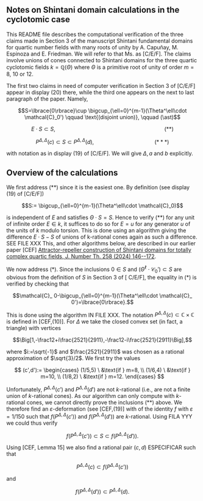 ## Notes on Shintani domain calculations in the  cyclotomic case

This README file describes the computational verification of the three claims made in Section 3 of the manuscript Shintani fundamental domains for   quartic number fields with many  roots of unity by  A. Capuñay, M. Espinoza and E. Friedman. We  will refer to that Ms. as [C/E/F].  The claims involve unions of cones connected to Shintani domains for  the three quartic cyclotomic fields $k=\mathbb{Q}(\Theta)$ where $\Theta$ is a primitive root of unity of order  $m=8$, 10 or 12. 

The first two claims   in need of computer verification  in  Section 3 of  [C/E/F] appear in  display (20) there, while the third one appears on the next to last paragraph of the paper. Namely, 

$$S=\lbrace{0\rbrace}\cup \bigcup_{\ell=0}^{m-1}(\Theta^\ell\cdot \mathcal{C}_0')  \qquad   \text{(disjoint   union)}, \qquad (\ast)$$

$$E\cdot S\subset S, \qquad \qquad \qquad\qquad \qquad \qquad\qquad \qquad\qquad   (\ast\ast)$$

$$P^{\Delta,\Delta}(c)\subset S\subset P^{\Delta,\Delta}(d),\qquad \qquad\qquad\qquad \qquad (\ast\ast\ast)$$

with notation as in  display (19) of [C/E/F]. We  will give $\Delta, a$ and $b$ explicitly. 

 
## Overview of the calculations

We first address ($\ast\ast$) since it is the easiest one. By definition (see display (19) of [C/E/F])   

$$S:= \bigcup_{\ell=0}^{m-1}(\Theta^\ell\cdot \mathcal{C}_0)$$

is independent of $E$ and satisfies $\Theta\cdot S=S$. Hence  to verify ($\ast\ast$) for any unit of infinite order $E\in k$,  it suffices to do so for  $E=u$ for any generator $u$ of the units of $k$ modulo torsion. This is done using an algorithm giving the difference $E\cdot S-S$ of unions of k-rational cones again as such a difference. SEE FILE XXX This, and other  algorithms below, are described in our earlier paper [CEF] [Attractor-repeller construction of Shintani domains for totally complex quartic fields, J. Number Th. 258 (2024) 146--172](https://www.sciencedirect.com/science/article/abs/pii/S0022314X23002299). 

We now address ($\ast$). Since the inclusions $0\in S$ and $(\Theta^\ell\cdot\mathcal{C}_0')\subset S$ are obvious from the definition of $S$ in Section 3 of [ C/E/F], the equality in ($\ast$) is verified by checking that

$$\mathcal{C}_ 0-\bigcup_{\ell=0}^{m-1}(\Theta^\ell\cdot \mathcal{C}_ 0')=\lbrace{0\rbrace}.$$

This is done  using  the algorithm IN FILE XXX. The notation $P^{\Delta,\Delta}(c)\subset\mathbb{C}\times\mathbb{C}$ is defined in  [CEF,(10)]. For $\Delta$ we take the closed convex set (in fact, a triangle) with vertices 

$$\Big[1,-\frac12+i\frac{2521}{2911},-\frac12-i\frac{2521}{2911}\Big],$$

where $i:=\sqrt{-1}$ and $\frac{2521}{2911}$ was chosen as a rational approximation of $\sqrt{3}/2$. We first try  the values    

$$
(c',d'):=
\begin{cases}
(1/5,5) \ &\text{if } m=8,
\\
(1/6,4) \ &\text{if } m=10,
\\
(1/8,2) \ &\text{if } m=12.
\end{cases}
$$

Unfortunately,  $P^{\Delta,\Delta}(c')$ and $P^{\Delta,\Delta}(d')$ are not $k$-rational (i.e., are not a finite union of $k$-rational cones). As our algorithm can only compute with $k$-rational cones, we  cannot directly prove the inclusions ($\ast\ast$) above. We therefore find an $\varepsilon$-deformation (see [CEF,(19)] with  of the identity $f$ with $\varepsilon=1/150$ such that $f\big(P^{\Delta,\Delta}(c')\big)$ and $f\big(P^{\Delta,\Delta}(d')\big)$ are $k$-rational. Using FILA YYY we could thus verify 

$$f\big(P^{\Delta,\Delta}(c')\big)\subset S\subset f\big(P^{\Delta,\Delta}(d')\big).$$

Using [CEF, Lemma 15] we  also find a rational pair $(c,d)$ ESPECIFICAR such that 

$$P^{\Delta,\Delta}(c) \subset f\big(P^{\Delta,\Delta}(c')\big)$$

and 

$$f\big(P^{\Delta,\Delta}(d')\big) \subset P^{\Delta,\Delta}(d).$$
